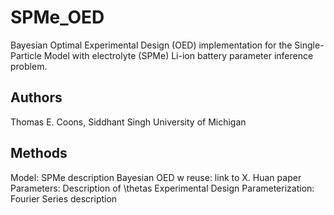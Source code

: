 # SPMe_OED
Bayesian Optimal Experimental Design (OED) implementation for the Single-Particle Model with electrolyte (SPMe) Li-ion battery parameter inference problem. 

## Authors
Thomas E. Coons, Siddhant Singh
University of Michigan

## Methods
Model: SPMe description
Bayesian OED w reuse: link to X. Huan paper
Parameters: Description of \thetas
Experimental Design Parameterization: Fourier Series description
